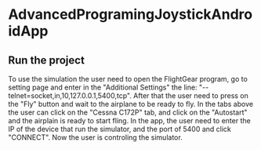 # AdvancedProgramingJoystickAndroidApp

## Run the project
To use the simulation the user need to open the FlightGear program, go to setting page and enter in the "Additional Settings" the line: "--telnet=socket,in,10,127.0.0.1,5400,tcp".
After that the user need to press on the "Fly" button and wait to the airplane to be ready to fly. In the tabs above the user can click on the "Cessna C172P" tab, and click on the "Autostart" and the airplain is ready to start fling.
In the app, the user need to enter the IP of the device that run the simulator, and the port of 5400 and click "CONNECT". Now the user is controling the simulator.


